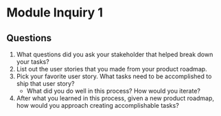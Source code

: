 # Module Inquiry 1

## Questions

1. What questions did you ask your stakeholder that helped break down your tasks?
2. List out the user stories that you made from your product roadmap.
3. Pick your favorite user story. What tasks need to be accomplished to ship that user story?
    - What did you do well in this process? How would you iterate?
4. After what you learned in this process, given a new product roadmap, how would you approach creating accomplishable tasks?